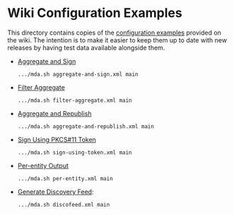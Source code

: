 # Wiki Configuration Examples

This directory contains copies of the [configuration examples][wiki:examples]
provided on the wiki. The intention is to make it easier to keep them up to date
with new releases by having test data available alongside them.

[wiki:examples]: https://wiki.shibboleth.net/confluence/display/MA1/Configuration+Examples

- [Aggregate and Sign](https://shibboleth.atlassian.net/wiki/spaces/MA1/pages/1501823071/Aggregate+and+Sign)

    `.../mda.sh aggregate-and-sign.xml main`

- [Filter Aggregate](https://shibboleth.atlassian.net/wiki/spaces/MA1/pages/1501823090/Filter+Aggregate)

    `.../mda.sh filter-aggregate.xml main`

- [Aggregate and Republish](https://shibboleth.atlassian.net/wiki/spaces/MA1/pages/1501823098/Aggregate+and+Republish)

    `.../mda.sh aggregate-and-republish.xml main`

- [Sign Using PKCS#11 Token](https://shibboleth.atlassian.net/wiki/spaces/MA1/pages/1502216280/Sign+using+PKCS%2311+token)

    `.../mda.sh sign-using-token.xml main`

- [Per-entity Output](https://shibboleth.atlassian.net/wiki/spaces/MA1/pages/1502216310/Per-entity+Output)

    `.../mda.sh per-entity.xml main`

- [Generate Discovery Feed](https://shibboleth.atlassian.net/wiki/spaces/MA1/pages/1552614062/Generate+Discovery+Feed):

    `.../mda.sh discofeed.xml main`
